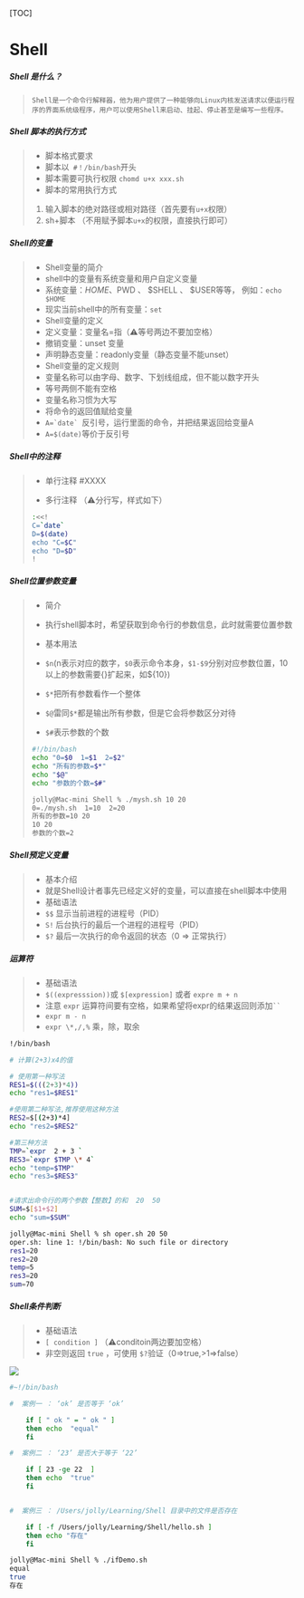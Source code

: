 [TOC]



# Shell



##### Shell 是什么？

>  	  Shell是一个命令行解释器，他为用户提供了一种能够向Linux内核发送请求以便运行程序的界面系统级程序，用户可以使用Shell来启动、挂起、停止甚至是编写一些程序。

##### Shell 脚本的执行方式

>+ 脚本格式要求
>  + 脚本以` #！/bin/bash`开头
>  + 脚本需要可执行权限 `chomd u+x xxx.sh`
>+ 脚本的常用执行方式
>  1. 输入脚本的绝对路径或相对路径（首先要有`u+x`权限）
>  2. sh+脚本 （不用赋予脚本`u+x`的权限，直接执行即可）

##### Shell的变量

>+ Shell变量的简介
>  + shell中的变量有系统变量和用户自定义变量
>  + 系统变量：$HOME 、$PWD 、 $SHELL 、 $USER等等，  例如：`echo $HOME`
>  + 现实当前shell中的所有变量：`set`
>+ Shell变量的定义
>  + 定义变量：变量名=指（⚠️等号两边不要加空格）
>  + 撤销变量：unset 变量
>  + 声明静态变量：readonly变量（静态变量不能unset）
>+ Shell变量的定义规则
>  + 变量名称可以由字母、数字、下划线组成，但不能以数字开头
>  + 等号两侧不能有空格
>  + 变量名称习惯为大写
>+ 将命令的返回值赋给变量
>  + ```A=`date` ```反引号，运行里面的命令，并把结果返回给变量A
>  + `A=$(date)`等价于反引号

##### Shell中的注释

>+ 单行注释  #XXXX
>
>+ 多行注释  （⚠️分行写，样式如下）
>
>  ```bash
>  :<<!
>  C=`date`
>  D=$(date)
>  echo "C=$C"
>  echo "D=$D"
>  !
>  ```

##### Shell位置参数变量

>+ 简介
>
>  + 执行shell脚本时，希望获取到命令行的参数信息，此时就需要位置参数
>
>+ 基本用法
>
>  + `$n`(n表示对应的数字，`$0`表示命令本身，`$1-$9`分别对应参数位置，10以上的参数需要{}扩起来，如${10})
>  + `$*`把所有参数看作一个整体
>  + `$@`雷同`$*`都是输出所有参数，但是它会将参数区分对待
>  + `$#`表示参数的个数
>
>  ```bash
>  #!/bin/bash
>  echo "0=$0  1=$1  2=$2"
>  echo "所有的参数=$*"
>  echo "$@"
>  echo "参数的个数=$#"	
>  ```
>
>  ```bash
>  jolly@Mac-mini Shell % ./mysh.sh 10 20
>  0=./mysh.sh  1=10  2=20
>  所有的参数=10 20
>  10 20
>  参数的个数=2
>  ```

##### Shell预定义变量

>+ 基本介绍
> + 就是Shell设计者事先已经定义好的变量，可以直接在shell脚本中使用
>+ 基础语法
>  + `$$` 显示当前进程的进程号（PID）
>  + `S!` 后台执行的最后一个进程的进程号（PID）
>  + `$?` 最后一次执行的命令返回的状态（0 => 正常执行）

##### 运算符

>+ 基础语法
>  + `$((expresssion))`或 `$[expression]` 或者 `expre m + n `
>  + 注意 `expr` 运算符间要有空格，如果希望将expr的结果返回则添加``` `` ```
>  + `expr m - n`
>  + `expr \*,/,%`  乘，除，取余

```bash
!/bin/bash

# 计算(2+3)x4的值

# 使用第一种写法
RES1=$(((2+3)*4))
echo "res1=$RES1"

#使用第二种写法,推荐使用这种方法
RES2=$[(2+3)*4]
echo "res2=$RES2"

#第三种方法
TMP=`expr  2 + 3 `
RES3=`expr $TMP \* 4`
echo "temp=$TMP"
echo "res3=$RES3"


#请求出命令行的两个参数【整数】的和  20  50
SUM=$[$1+$2]
echo "sum=$SUM"
```

```bash
jolly@Mac-mini Shell % sh oper.sh 20 50
oper.sh: line 1: !/bin/bash: No such file or directory
res1=20
res2=20
temp=5
res3=20
sum=70
```

##### Shell条件判断

>+ 基础语法
>  + `[ condition ]` （⚠️conditoin两边要加空格）
>  + 非空则返回  `true` ，可使用 `$?`验证（0=>true,>1=>false）
>
>

![](/Users/jolly/Pictures/Shell/Shell_oper.jpg)

```bash
#~!/bin/bash

#  案例一 ： ‘ok’ 是否等于 ‘ok’

	if [ " ok " = " ok " ]
	then echo  "equal"
	fi

#  案例二 ： ‘23’ 是否大于等于 ‘22’

	if [ 23 -ge 22  ]
	then echo  "true"
	fi


#  案例三 ： /Users/jolly/Learning/Shell 目录中的文件是否存在

	if [ -f /Users/jolly/Learning/Shell/hello.sh ]
	then echo "存在"
	fi
```

```bash
jolly@Mac-mini Shell % ./ifDemo.sh
equal
true
存在
```

